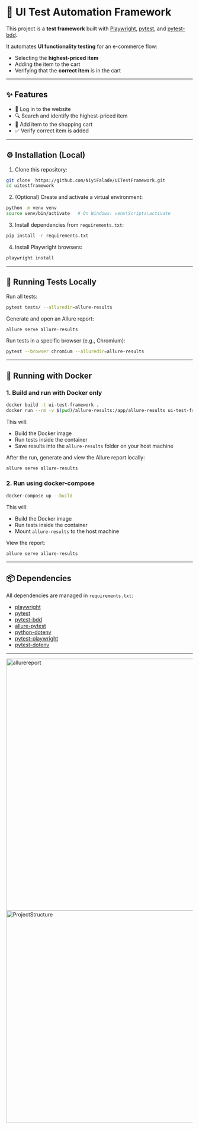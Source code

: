 # 🧪 UI Test Automation Framework

This project is a **test framework** built with [Playwright](https://playwright.dev/), [pytest](https://docs.pytest.org/), and [pytest-bdd](https://pytest-bdd.readthedocs.io/).  

It automates **UI functionality testing** for an e-commerce flow:
- Selecting the **highest-priced item**
- Adding the item to the cart
- Verifying that the **correct item** is in the cart

---

## ✨ Features

- 🔑 Log in to the website  
- 🔍 Search and identify the highest-priced item  
- 🛒 Add item to the shopping cart  
- ✅ Verify correct item is added  

---

## ⚙️ Installation (Local)

1. Clone this repository:

```bash
git clone  https://github.com/NiyiFalade/UITestFramework.git
cd uitestframework
```

2. (Optional) Create and activate a virtual environment:

```bash
python -m venv venv
source venv/bin/activate   # On Windows: venv\Scripts\activate
```

3. Install dependencies from `requirements.txt`:

```bash
pip install -r requirements.txt
```

4. Install Playwright browsers:

```bash
playwright install
```

---

## 🚀 Running Tests Locally

Run all tests:

```bash
pytest tests/ --alluredir=allure-results
```

Generate and open an Allure report:

```bash
allure serve allure-results
```

Run tests in a specific browser (e.g., Chromium):

```bash
pytest --browser chromium --alluredir=allure-results
```

---

## 🐳 Running with Docker

### 1. Build and run with Docker only

```bash
docker build -t ui-test-framework .
docker run --rm -v $(pwd)/allure-results:/app/allure-results ui-test-framework
```

This will:
- Build the Docker image  
- Run tests inside the container  
- Save results into the `allure-results` folder on your host machine  

After the run, generate and view the Allure report locally:

```bash
allure serve allure-results
```

### 2. Run using docker-compose

```bash
docker-compose up --build
```

This will:
- Build the Docker image  
- Run tests inside the container  
- Mount `allure-results` to the host machine  

View the report:

```bash
allure serve allure-results
```

---

## 📦 Dependencies

All dependencies are managed in `requirements.txt`:

- [playwright](https://playwright.dev/)  
- [pytest](https://docs.pytest.org/)  
- [pytest-bdd](https://pytest-bdd.readthedocs.io/)  
- [allure-pytest](https://docs.qameta.io/allure/)  
- [python-dotenv](https://pypi.org/project/python-dotenv/)  
- [pytest-playwright](https://pypi.org/project/pytest-playwright/)  
- [pytest-dotenv](https://pypi.org/project/pytest-dotenv/)  

---
<img width="1353" height="679" alt="allurereport" src="https://github.com/user-attachments/assets/1b27b14a-97cb-4418-9da6-2143fcc4d8d1" />

<img width="735" height="572" alt="ProjectStructure" src="https://github.com/user-attachments/assets/71a08213-297d-4438-b091-d2b900800114" />

